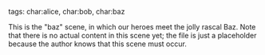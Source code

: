 tags: char:alice, char:bob, char:baz

This is the "baz" scene, in which our heroes meet the jolly rascal Baz. Note that there is no actual content in this scene yet; the file is just a placeholder because the author knows that this scene must occur.
